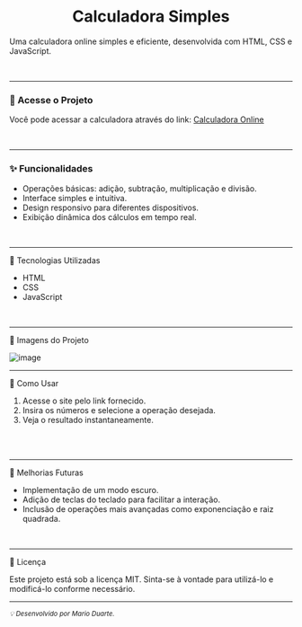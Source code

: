 <h1 align="center"> Calculadora Simples</h1>



<p>Uma calculadora online simples e eficiente, desenvolvida com HTML, CSS e JavaScript.</p>
<br>

---

<h3>🔗 Acesse o Projeto</h3>

Você pode acessar a calculadora através do link: [Calculadora Online](https://marioduartee.github.io/calculadora/)

<br>

---

<h3>✨ Funcionalidades</h3>
<ul>
  <li>Operações básicas: adição, subtração, multiplicação e divisão.</li>

  <li>Interface simples e intuitiva.</li>

  <li>Design responsivo para diferentes dispositivos.</li>

  <li>Exibição dinâmica dos cálculos em tempo real.</li>
</ul>
<br>

---

🚀 Tecnologias Utilizadas
<ul>
<li>HTML</li>
<li>CSS</li>
<li>JavaScript</li>
</ul>

<br>

---
📸 Imagens do Projeto

![image](https://github.com/user-attachments/assets/6f8b1d3a-56c8-441c-a1f5-66e6e7898df8)

---
📌 Como Usar

<ol>
  <li>Acesse o site pelo link fornecido.</li>

  <li>Insira os números e selecione a operação desejada.</li>

  <li>Veja o resultado instantaneamente.</li>

</ol>

<br><br>

---
🔧 Melhorias Futuras
<ul>
<li>Implementação de um modo escuro.</li>

<li>Adição de teclas do teclado para facilitar a interação.</li>

<li>Inclusão de operações mais avançadas como exponenciação e raiz quadrada.</li>
</ul>

<br>

---
📄 Licença

Este projeto está sob a licença MIT. Sinta-se à vontade para utilizá-lo e modificá-lo conforme necessário.
<br>

---
<sub>*💡<i> Desenvolvido por Mario Duarte.*</sub>

